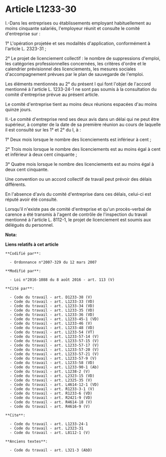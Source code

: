 # Article L1233-30

I.-Dans les entreprises ou établissements employant habituellement au moins cinquante salariés, l'employeur réunit et
consulte le comité d'entreprise sur : 

1° L'opération projetée et ses modalités d'application, conformément à l'article L. 2323-31 ; 

2° Le projet de licenciement collectif : le nombre de suppressions d'emploi, les catégories professionnelles concernées, les
critères d'ordre et le calendrier prévisionnel des licenciements, les mesures sociales d'accompagnement prévues par le plan
de sauvegarde de l'emploi. 

Les éléments mentionnés au 2° du présent I qui font l'objet de l'accord mentionné à l'article L. 1233-24-1 ne sont pas soumis
à la consultation du comité d'entreprise prévue au présent article. 

Le comité d'entreprise tient au moins deux réunions espacées d'au moins quinze jours. 

II.-Le comité d'entreprise rend ses deux avis dans un délai qui ne peut être supérieur, à compter de la date de sa première
réunion au cours de laquelle il est consulté sur les 1° et 2° du I, à : 

1° Deux mois lorsque le nombre des licenciements est inférieur à cent ; 

2° Trois mois lorsque le nombre des licenciements est au moins égal à cent et inférieur à deux cent cinquante ; 

3° Quatre mois lorsque le nombre des licenciements est au moins égal à deux cent cinquante. 

Une convention ou un accord collectif de travail peut prévoir des délais différents. 

En l'absence d'avis du comité d'entreprise dans ces délais, celui-ci est réputé avoir été consulté. 

Lorsqu'il n'existe pas de comité d'entreprise et qu'un procès-verbal de carence a été transmis à l'agent de contrôle de
l'inspection du travail mentionné à l'article L. 8112-1, le projet de licenciement est soumis aux délégués du personnel.

**Nota:**



**Liens relatifs à cet article**

	**Codifié par**:

	  - Ordonnance n°2007-329 du 12 mars 2007

	**Modifié par**:

	  - Loi n°2016-1088 du 8 août 2016 - art. 113 (V)

	**Cité par**:

	  - Code du travail - art. D1233-38 (V)
	  - Code du travail - art. L1233-33 (VD)
	  - Code du travail - art. L1233-34 (VD)
	  - Code du travail - art. L1233-35 (VD)
	  - Code du travail - art. L1233-36 (VD)
	  - Code du travail - art. L1233-45-1 (VD)
	  - Code du travail - art. L1233-46 (V)
	  - Code du travail - art. L1233-48 (VD)
	  - Code du travail - art. L1233-54 (VT)
	  - Code du travail - art. L1233-57-14 (V)
	  - Code du travail - art. L1233-57-15 (V)
	  - Code du travail - art. L1233-57-17 (V)
	  - Code du travail - art. L1233-57-20 (V)
	  - Code du travail - art. L1233-57-21 (V)
	  - Code du travail - art. L1233-57-9 (V)
	  - Code du travail - art. L1233-58 (VD)
	  - Code du travail - art. L1233-90-1 (Ab)
	  - Code du travail - art. L1238-2 (V)
	  - Code du travail - art. L2323-15 (VD)
	  - Code du travail - art. L2325-35 (V)
	  - Code du travail - art. L4614-12-1 (VD)
	  - Code du travail - art. R1233-3-1 (V)
	  - Code du travail - art. R1233-6 (VD)
	  - Code du travail - art. R2421-9 (VD)
	  - Code du travail - art. R4614-18 (V)
	  - Code du travail - art. R4616-9 (V)

	**Cite**:

	  - Code du travail - art. L1233-24-1
	  - Code du travail - art. L2323-31
	  - Code du travail - art. L8112-1 (V)

	**Anciens textes**:

	  - Code du travail - art. L321-3 (AbD)
